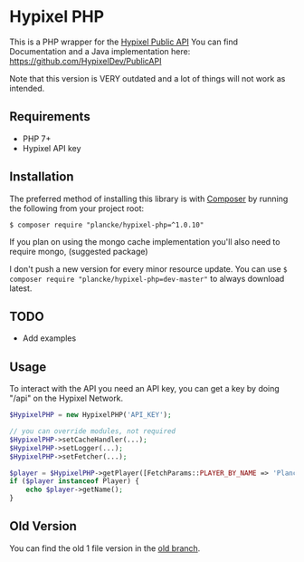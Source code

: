 # Hypixel PHP

This is a PHP wrapper for the [Hypixel Public API](https://api.hypixel.net)
You can find Documentation and a Java implementation here: https://github.com/HypixelDev/PublicAPI

Note that this version is VERY outdated and a lot of things will not work as intended.

## Requirements
- PHP 7+
- Hypixel API key

## Installation

The preferred method of installing this library is with
[Composer](https://getcomposer.org) by running the following from your project
root:

    $ composer require "plancke/hypixel-php=^1.0.10"
    
If you plan on using the mongo cache implementation you'll also need to require mongo, (suggested package)

I don't push a new version for every minor resource update. You can use `$ composer require "plancke/hypixel-php=dev-master"` to always download latest.

## TODO

- Add examples

## Usage

To interact with the API you need an API key, you can get a key by doing "/api" on the Hypixel Network.

```PHP
$HypixelPHP = new HypixelPHP('API_KEY');

// you can override modules, not required
$HypixelPHP->setCacheHandler(...);
$HypixelPHP->setLogger(...);
$HypixelPHP->setFetcher(...);

$player = $HypixelPHP->getPlayer([FetchParams::PLAYER_BY_NAME => 'Plancke']);
if ($player instanceof Player) {
    echo $player->getName();
}
```

## Old Version

You can find the old 1 file version in the [old branch](https://github.com/Plancke/hypixel-php/tree/old). 
